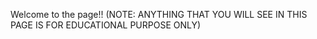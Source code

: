 Welcome to the page!!
(NOTE: ANYTHING THAT YOU WILL SEE IN THIS PAGE IS FOR EDUCATIONAL PURPOSE ONLY)
